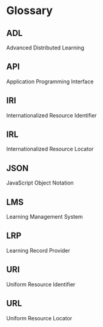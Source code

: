 # Glossary

## ADL

Advanced Distributed Learning

## API

Application Programming Interface

## IRI

Internationalized Resource Identifier

## IRL

Internationalized Resource Locator

## JSON

JavaScript Object Notation

## LMS

Learning Management System

## LRP

Learning Record Provider 

## URI

Uniform Resource Identifier

## URL

Uniform Resource Locator